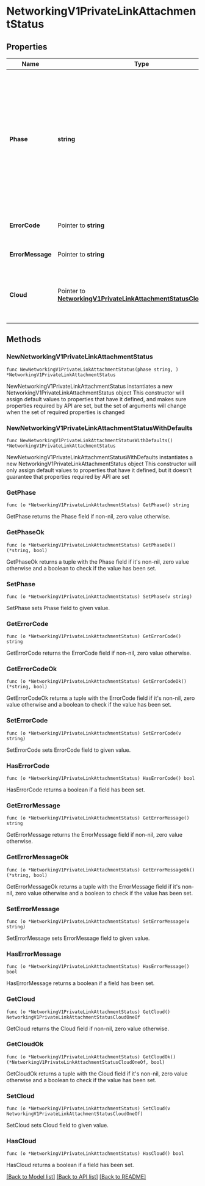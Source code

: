 # NetworkingV1PrivateLinkAttachmentStatus

## Properties

Name | Type | Description | Notes
------------ | ------------- | ------------- | -------------
**Phase** | **string** | The lifecycle phase of the PrivateLink attachment:    PROVISIONING: PrivateLink attachment provisioning is in progress;    WAITING_FOR_CONNECTIONS: PrivateLink attachment is waiting for connections;    READY: PrivateLink attachment is ready;    FAILED: PrivateLink attachment is in a failed state;    EXPIRED: PrivateLink attachment has timed out waiting for connections, can only be deleted;    DEPROVISIONING: PrivateLink attachment deprovisioning is in progress;  | [readonly] 
**ErrorCode** | Pointer to **string** | Error code if PrivateLink attachment is in a failed state. May be used for programmatic error checking. | [optional] [readonly] 
**ErrorMessage** | Pointer to **string** | Displayable error message if PrivateLink attachment is in a failed state. | [optional] [readonly] 
**Cloud** | Pointer to [**NetworkingV1PrivateLinkAttachmentStatusCloudOneOf**](NetworkingV1PrivateLinkAttachmentStatusCloudOneOf.md) | The cloud specific status of the PrivateLink attachment. These will be populated when the PrivateLink attachment reaches the WAITING_FOR_CONNECTIONS state. | [optional] [readonly] 

## Methods

### NewNetworkingV1PrivateLinkAttachmentStatus

`func NewNetworkingV1PrivateLinkAttachmentStatus(phase string, ) *NetworkingV1PrivateLinkAttachmentStatus`

NewNetworkingV1PrivateLinkAttachmentStatus instantiates a new NetworkingV1PrivateLinkAttachmentStatus object
This constructor will assign default values to properties that have it defined,
and makes sure properties required by API are set, but the set of arguments
will change when the set of required properties is changed

### NewNetworkingV1PrivateLinkAttachmentStatusWithDefaults

`func NewNetworkingV1PrivateLinkAttachmentStatusWithDefaults() *NetworkingV1PrivateLinkAttachmentStatus`

NewNetworkingV1PrivateLinkAttachmentStatusWithDefaults instantiates a new NetworkingV1PrivateLinkAttachmentStatus object
This constructor will only assign default values to properties that have it defined,
but it doesn't guarantee that properties required by API are set

### GetPhase

`func (o *NetworkingV1PrivateLinkAttachmentStatus) GetPhase() string`

GetPhase returns the Phase field if non-nil, zero value otherwise.

### GetPhaseOk

`func (o *NetworkingV1PrivateLinkAttachmentStatus) GetPhaseOk() (*string, bool)`

GetPhaseOk returns a tuple with the Phase field if it's non-nil, zero value otherwise
and a boolean to check if the value has been set.

### SetPhase

`func (o *NetworkingV1PrivateLinkAttachmentStatus) SetPhase(v string)`

SetPhase sets Phase field to given value.


### GetErrorCode

`func (o *NetworkingV1PrivateLinkAttachmentStatus) GetErrorCode() string`

GetErrorCode returns the ErrorCode field if non-nil, zero value otherwise.

### GetErrorCodeOk

`func (o *NetworkingV1PrivateLinkAttachmentStatus) GetErrorCodeOk() (*string, bool)`

GetErrorCodeOk returns a tuple with the ErrorCode field if it's non-nil, zero value otherwise
and a boolean to check if the value has been set.

### SetErrorCode

`func (o *NetworkingV1PrivateLinkAttachmentStatus) SetErrorCode(v string)`

SetErrorCode sets ErrorCode field to given value.

### HasErrorCode

`func (o *NetworkingV1PrivateLinkAttachmentStatus) HasErrorCode() bool`

HasErrorCode returns a boolean if a field has been set.

### GetErrorMessage

`func (o *NetworkingV1PrivateLinkAttachmentStatus) GetErrorMessage() string`

GetErrorMessage returns the ErrorMessage field if non-nil, zero value otherwise.

### GetErrorMessageOk

`func (o *NetworkingV1PrivateLinkAttachmentStatus) GetErrorMessageOk() (*string, bool)`

GetErrorMessageOk returns a tuple with the ErrorMessage field if it's non-nil, zero value otherwise
and a boolean to check if the value has been set.

### SetErrorMessage

`func (o *NetworkingV1PrivateLinkAttachmentStatus) SetErrorMessage(v string)`

SetErrorMessage sets ErrorMessage field to given value.

### HasErrorMessage

`func (o *NetworkingV1PrivateLinkAttachmentStatus) HasErrorMessage() bool`

HasErrorMessage returns a boolean if a field has been set.

### GetCloud

`func (o *NetworkingV1PrivateLinkAttachmentStatus) GetCloud() NetworkingV1PrivateLinkAttachmentStatusCloudOneOf`

GetCloud returns the Cloud field if non-nil, zero value otherwise.

### GetCloudOk

`func (o *NetworkingV1PrivateLinkAttachmentStatus) GetCloudOk() (*NetworkingV1PrivateLinkAttachmentStatusCloudOneOf, bool)`

GetCloudOk returns a tuple with the Cloud field if it's non-nil, zero value otherwise
and a boolean to check if the value has been set.

### SetCloud

`func (o *NetworkingV1PrivateLinkAttachmentStatus) SetCloud(v NetworkingV1PrivateLinkAttachmentStatusCloudOneOf)`

SetCloud sets Cloud field to given value.

### HasCloud

`func (o *NetworkingV1PrivateLinkAttachmentStatus) HasCloud() bool`

HasCloud returns a boolean if a field has been set.


[[Back to Model list]](../README.md#documentation-for-models) [[Back to API list]](../README.md#documentation-for-api-endpoints) [[Back to README]](../README.md)


